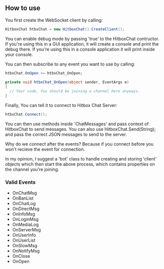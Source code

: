 ## How to use

You first create the WebSocket client by calling:

```C#
HitboxChat htbxChat = new HitboxChat().CreateClient();
```

You can enable debug mode by passing 'true' to the HitboxChat contructor. If you're using this in a GUI application, it will create a console and print the debug there. If you're using this in a console application it will print inside your console.

You can then subscribe to any event you want to use by calling:

```C#
htbxChat.OnOpen += htbxChat_OnOpen;

private void htbxChat_OnOpen(object sender, EventArgs e)
{
  // Your code, You should be joining a channel here anyways.
}
```

Finally, You can tell it to connect to Hitbox Chat Server:

```C#
htbxChat.Connect();
```

You can then use methods inside 'ChatMessages' and pass context of HitboxChat to send messages. You can also use HitboxChat.Send(String); and pass the correct JSON messages to send to the server.

Why do we connect after the events? Because if you connect before you won't recieve the event for connection.

In my opinion, I suggest a 'bot' class to handle creating and storing 'client' objects which then start the above process, which contains properties on the channel you're joining.

### Valid Events

* OnChatMsg
* OnBanList
* OnChatLog
* OnDirectMsg
* OnInfoMsg
* OnLoginMsg
* OnMediaLog
* OnServerMsg
* OnUserInfo
* OnUserList
* OnSlowMsg
* OnNotifyMsg
* OnClose
* OnOpen
